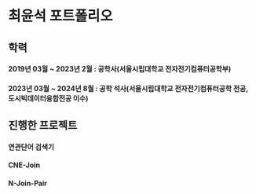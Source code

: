 # **최윤석 포트폴리오**

## **학력**
#### 2019년 03월 ~ 2023년 2월 : 공학사(서울시립대학교 전자전기컴퓨터공학부)
#### 2023년 03월 ~ 2024년 8월 : 공학 석사(서울시립대학교 전자전기컴퓨터공학 전공, 도시빅데이터융합전공 이수)


## **진행한 프로젝트**
#### 연관단어 검색기
#### CNE-Join
#### N-Join-Pair
